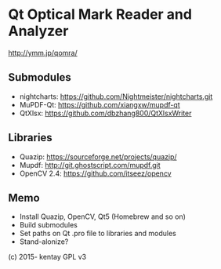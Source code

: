 # Qt Optical Mark Reader and Analyzer
http://ymm.jp/qomra/

## Submodules
* nightcharts: https://github.com/Nightmeister/nightcharts.git
* MuPDF-Qt: https://github.com/xiangxw/mupdf-qt
* QtXlsx: https://github.com/dbzhang800/QtXlsxWriter

## Libraries
* Quazip: https://sourceforge.net/projects/quazip/
* Mupdf: http://git.ghostscript.com/mupdf.git
* OpenCV 2.4: https://github.com/itseez/opencv

## Memo
* Install Quazip, OpenCV, Qt5 (Homebrew and so on)
* Build submodules
* Set paths on Qt .pro file to libraries and modules
* Stand-alonize?


(c) 2015- kentay GPL v3
